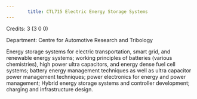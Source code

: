 ```yaml
---
        title: CTL715 Electric Energy Storage Systems
---
```

Credits: 3 (3 0 0)

Department: Centre for Automotive Research and Tribology

Energy storage systems for electric transportation, smart grid, and renewable energy systems; working principles of batteries (various chemistries), high power ultra capacitors, and energy dense fuel cell systems; battery energy management techniques as well as ultra capacitor power management techniques; power electronics for energy and power management; Hybrid energy storage systems and controller development; charging and infrastructure design.